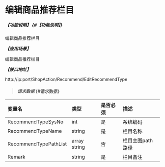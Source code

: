 # 编辑商品推荐栏目

##### _【功能说明】_ {#【功能说明】}

编辑商品推荐栏目

_**【应用场景】**_

编辑商品推荐栏目

_**【接口地址】**_

http://ip:port/ShopAction/Recommend/EditRecommendType
> #### _请求数据_ {#请求数据}

| 变量名 | 类型 | 是否必须 | 描述 |
| :--- | :--- | :--- | :--- |
| RecommendTypeSysNo | int | 是 | 系统编码 |
| RecommendTypeName | string| 是 | 栏目名称 |
| RecommendTypePathList | array string | 否 | 栏目主图path路径 |
| Remark| string| 是 | 栏目备注 |




